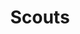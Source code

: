 ---
title: "Scouts"
aliases:
    - /guilds/scouts/
menu:
    lists:
        parent: "knowledge-guilds"
---